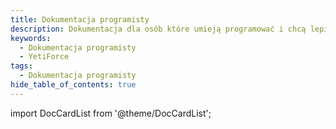 ```yaml
---
title: Dokumentacja programisty
description: Dokumentacja dla osób które umieją programować i chcą lepiej poznać działanie systemu YetiForce.
keywords:
  - Dokumentacja programisty
  - YetiForce
tags:
  - Dokumentacja programisty
hide_table_of_contents: true
---
```


import DocCardList from '@theme/DocCardList';

<DocCardList />

